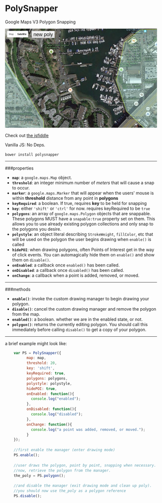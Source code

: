 # PolySnapper

Google Maps V3 Polygon Snapping

![PolySnapper GIF](anim.gif?raw=true "PolySnapper GIF")

Check out [the jsfiddle](http://jsfiddle.net/jordanarseno/xw6gp9yq/19/)

Vanilla JS: No Deps.

`bower install polysnapper`

----

###properties

- **`map`**: a `google.maps.Map` object.
- **`threshold`**: an integer minimum number of *meters* that will cause a snap to occur.
- **`marker`**: a `google.maps.Marker` that will appear when the users' mouse is within **threshold** distance from any point in **polygons**
- **`keyRequired`**: a boolean. If true, requires **key** to be held for snapping
- **`key`**: either `'shift'` or `'ctrl'` for now. requires keyRequired to be `true`
- **`polygons`**: an array of `google.maps.Polygon` objects that are snappable. These polygons MUST have a `snapable:true` property set on them. This allows you to use already existing polygon collections and only snap to the polygons you desire.
- **`polystyle`**: an object literal describing `StrokeWeight`, `fillColor`, etc that will be used on the polygon the user begins drawing when `enable()` is called
- **`hidePOI`**: when drawing polygons, often Points of Interest get in the way of click events. You can automagically hide them on `enable()` and show them on `disable()`.
- **`onEnabled`**: a callback once `enabled()` has been called.
- **`onDisabled`**: a callback once `disabled()` has been called. 
- **`onChange`**: a callback when a point is added, removed, or moved.

----

###methods

- **`enable()`**: invoke the custom drawing manager to begin drawing your polygon.
- **`disable()`**: cancel the custom drawing manager and remove the polygon from the map.
- **`enabled()`**: a boolean. whether we are in the enabled state, or not.
- **`polygon()`**: returns the currently editing polygon. You should call this immediately before calling `disable()` to get a copy of your polygon.

----

a brief example might look like:

```javascript
    var PS = PolySnapper({
          map: map,
          threshold: 20,
          key: 'shift',
          keyRequired: true,
          polygons: polygons,
          polystyle: polystyle,
          hidePOI: true,
          onEnabled: function(){
    		console.log("enabled");
          },
          onDisabled: function(){
    		console.log("disabled");
          },
          onChange: function(){
            console.log("a point was added, removed, or moved.");
          }
    });
    
    //first enable the manager (enter drawing mode)
    PS.enable();
    
    //user draws the polygon, point by point, snapping when necessary.
    //now, retrieve the polygon from the manager.
    the_poly = PS.polygon();
    
    //and disable the manager (exit drawing mode and clean up poly).
    //you should now use the_poly as a polygon reference
    PS.disable();
```
